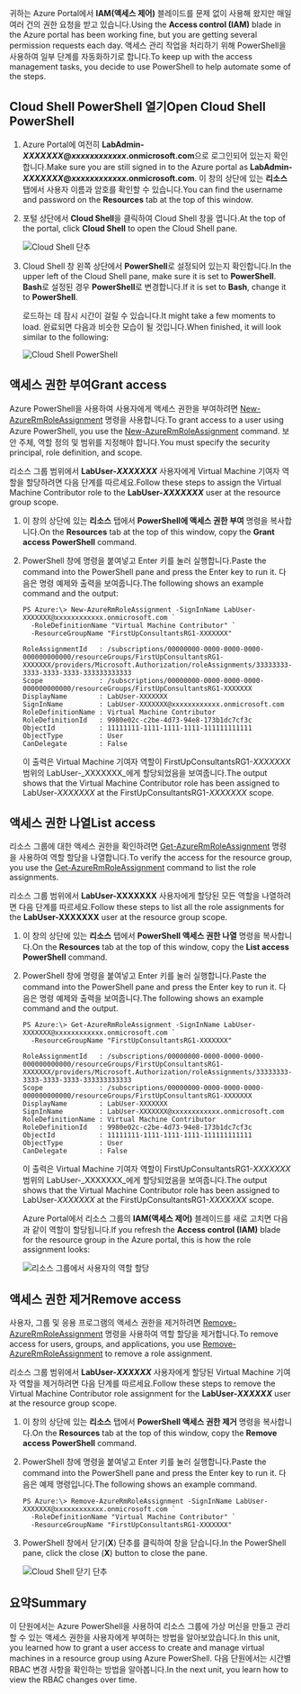 <span data-ttu-id="aa05c-101">귀하는 Azure Portal에서 **IAM(액세스 제어)** 블레이드를 문제 없이 사용해 왔지만 매일 여러 건의 권한 요청을 받고 있습니다.</span><span class="sxs-lookup"><span data-stu-id="aa05c-101">Using the **Access control (IAM)** blade in the Azure portal has been working fine, but you are getting several permission requests each day.</span></span> <span data-ttu-id="aa05c-102">액세스 관리 작업을 처리하기 위해 PowerShell을 사용하여 일부 단계를 자동화하기로 합니다.</span><span class="sxs-lookup"><span data-stu-id="aa05c-102">To keep up with the access management tasks, you decide to use PowerShell to help automate some of the steps.</span></span>

## <a name="open-cloud-shell-powershell"></a><span data-ttu-id="aa05c-103">Cloud Shell PowerShell 열기</span><span class="sxs-lookup"><span data-stu-id="aa05c-103">Open Cloud Shell PowerShell</span></span>

1. <span data-ttu-id="aa05c-104">Azure Portal에 여전히 **LabAdmin-_XXXXXXX_@_xxxxxxxxxxxx_.onmicrosoft.com**으로 로그인되어 있는지 확인합니다.</span><span class="sxs-lookup"><span data-stu-id="aa05c-104">Make sure you are still signed in to the Azure portal as **LabAdmin-_XXXXXXX_@_xxxxxxxxxxxx_.onmicrosoft.com**.</span></span> <span data-ttu-id="aa05c-105">이 창의 상단에 있는 **리소스** 탭에서 사용자 이름과 암호를 확인할 수 있습니다.</span><span class="sxs-lookup"><span data-stu-id="aa05c-105">You can find the username and password on the **Resources** tab at the top of this window.</span></span>

1. <span data-ttu-id="aa05c-106">포털 상단에서 **Cloud Shell**을 클릭하여 Cloud Shell 창을 엽니다.</span><span class="sxs-lookup"><span data-stu-id="aa05c-106">At the top of the portal, click **Cloud Shell** to open the Cloud Shell pane.</span></span>

    ![Cloud Shell 단추](../media-draft/6-cloud-shell-button.png)

1. <span data-ttu-id="aa05c-108">Cloud Shell 창 왼쪽 상단에서 **PowerShell**로 설정되어 있는지 확인합니다.</span><span class="sxs-lookup"><span data-stu-id="aa05c-108">In the upper left of the Cloud Shell pane, make sure it is set to **PowerShell**.</span></span> <span data-ttu-id="aa05c-109">**Bash**로 설정된 경우 **PowerShell**로 변경합니다.</span><span class="sxs-lookup"><span data-stu-id="aa05c-109">If it is set to **Bash**, change it to **PowerShell**.</span></span>

    <span data-ttu-id="aa05c-110">로드하는 데 잠시 시간이 걸릴 수 있습니다.</span><span class="sxs-lookup"><span data-stu-id="aa05c-110">It might take a few moments to load.</span></span> <span data-ttu-id="aa05c-111">완료되면 다음과 비슷한 모습이 될 것입니다.</span><span class="sxs-lookup"><span data-stu-id="aa05c-111">When finished, it will look similar to the following:</span></span>

    ![Cloud Shell PowerShell](../media-draft/6-cloud-shell-powershell.png)

## <a name="grant-access"></a><span data-ttu-id="aa05c-113">액세스 권한 부여</span><span class="sxs-lookup"><span data-stu-id="aa05c-113">Grant access</span></span>

<span data-ttu-id="aa05c-114">Azure PowerShell을 사용하여 사용자에게 액세스 권한을 부여하려면 [New-AzureRmRoleAssignment](/powershell/module/azurerm.resources/new-azurermroleassignment) 명령을 사용합니다.</span><span class="sxs-lookup"><span data-stu-id="aa05c-114">To grant access to a user using Azure PowerShell, you use the [New-AzureRmRoleAssignment](/powershell/module/azurerm.resources/new-azurermroleassignment) command.</span></span> <span data-ttu-id="aa05c-115">보안 주체, 역할 정의 및 범위를 지정해야 합니다.</span><span class="sxs-lookup"><span data-stu-id="aa05c-115">You must specify the security principal, role definition, and scope.</span></span>

<span data-ttu-id="aa05c-116">리소스 그룹 범위에서 **LabUser-_XXXXXXX_** 사용자에게 Virtual Machine 기여자 역할을 할당하려면 다음 단계를 따르세요.</span><span class="sxs-lookup"><span data-stu-id="aa05c-116">Follow these steps to assign the Virtual Machine Contributor role to the **LabUser-_XXXXXXX_** user at the resource group scope.</span></span>

1. <span data-ttu-id="aa05c-117">이 창의 상단에 있는 **리소스** 탭에서 **PowerShell에 액세스 권한 부여** 명령을 복사합니다.</span><span class="sxs-lookup"><span data-stu-id="aa05c-117">On the **Resources** tab at the top of this window, copy the **Grant access PowerShell** command.</span></span>

1. <span data-ttu-id="aa05c-118">PowerShell 창에 명령을 붙여넣고 Enter 키를 눌러 실행합니다.</span><span class="sxs-lookup"><span data-stu-id="aa05c-118">Paste the command into the PowerShell pane and press the Enter key to run it.</span></span> <span data-ttu-id="aa05c-119">다음은 명령 예제와 출력을 보여줍니다.</span><span class="sxs-lookup"><span data-stu-id="aa05c-119">The following shows an example command and the output:</span></span>

    ```Example
    PS Azure:\> New-AzureRmRoleAssignment -SignInName LabUser-XXXXXXX@xxxxxxxxxxxx.onmicrosoft.com `
      -RoleDefinitionName "Virtual Machine Contributor" `
      -ResourceGroupName "FirstUpConsultantsRG1-XXXXXXX"

    RoleAssignmentId   : /subscriptions/00000000-0000-0000-0000-000000000000/resourceGroups/FirstUpConsultantsRG1-XXXXXXX/providers/Microsoft.Authorization/roleAssignments/33333333-3333-3333-3333-333333333333
    Scope              : /subscriptions/00000000-0000-0000-0000-000000000000/resourceGroups/FirstUpConsultantsRG1-XXXXXXX
    DisplayName        : LabUser-XXXXXXX
    SignInName         : LabUser-XXXXXXX@xxxxxxxxxxxx.onmicrosoft.com
    RoleDefinitionName : Virtual Machine Contributor
    RoleDefinitionId   : 9980e02c-c2be-4d73-94e8-173b1dc7cf3c
    ObjectId           : 11111111-1111-1111-1111-111111111111
    ObjectType         : User
    CanDelegate        : False
    ```

    <span data-ttu-id="aa05c-120">이 출력은 Virtual Machine 기여자 역할이 FirstUpConsultantsRG1-_XXXXXXX_ 범위의 LabUser-_XXXXXXX_에게 할당되었음을 보여줍니다.</span><span class="sxs-lookup"><span data-stu-id="aa05c-120">The output shows that the Virtual Machine Contributor role has been assigned to LabUser-_XXXXXXX_ at the FirstUpConsultantsRG1-_XXXXXXX_ scope.</span></span>

## <a name="list-access"></a><span data-ttu-id="aa05c-121">액세스 권한 나열</span><span class="sxs-lookup"><span data-stu-id="aa05c-121">List access</span></span>

<span data-ttu-id="aa05c-122">리소스 그룹에 대한 액세스 권한을 확인하려면 [Get-AzureRmRoleAssignment](/powershell/module/azurerm.resources/get-azurermroleassignment) 명령을 사용하여 역할 할당을 나열합니다.</span><span class="sxs-lookup"><span data-stu-id="aa05c-122">To verify the access for the resource group, you use the [Get-AzureRmRoleAssignment](/powershell/module/azurerm.resources/get-azurermroleassignment) command to list the role assignments.</span></span>

<span data-ttu-id="aa05c-123">리소스 그룹 범위에서 **LabUser-XXXXXXX** 사용자에게 할당된 모든 역할을 나열하려면 다음 단계를 따르세요.</span><span class="sxs-lookup"><span data-stu-id="aa05c-123">Follow these steps to list all the role assignments for the **LabUser-XXXXXXX** user at the resource group scope.</span></span>

1. <span data-ttu-id="aa05c-124">이 창의 상단에 있는 **리소스** 탭에서 **PowerShell 액세스 권한 나열** 명령을 복사합니다.</span><span class="sxs-lookup"><span data-stu-id="aa05c-124">On the **Resources** tab at the top of this window, copy the **List access PowerShell** command.</span></span>

1. <span data-ttu-id="aa05c-125">PowerShell 창에 명령을 붙여넣고 Enter 키를 눌러 실행합니다.</span><span class="sxs-lookup"><span data-stu-id="aa05c-125">Paste the command into the PowerShell pane and press the Enter key to run it.</span></span> <span data-ttu-id="aa05c-126">다음은 명령 예제와 출력을 보여줍니다.</span><span class="sxs-lookup"><span data-stu-id="aa05c-126">The following shows an example command and the output.</span></span>

    ```Example
    PS Azure:\> Get-AzureRmRoleAssignment -SignInName LabUser-XXXXXXX@xxxxxxxxxxxx.onmicrosoft.com `
      -ResourceGroupName "FirstUpConsultantsRG1-XXXXXXX"

    RoleAssignmentId   : /subscriptions/00000000-0000-0000-0000-000000000000/resourceGroups/FirstUpConsultantsRG1-XXXXXXX/providers/Microsoft.Authorization/roleAssignments/33333333-3333-3333-3333-333333333333
    Scope              : /subscriptions/00000000-0000-0000-0000-000000000000/resourceGroups/FirstUpConsultantsRG1-XXXXXXX
    DisplayName        : LabUser-XXXXXXX
    SignInName         : LabUser-XXXXXXX@xxxxxxxxxxxx.onmicrosoft.com 
    RoleDefinitionName : Virtual Machine Contributor
    RoleDefinitionId   : 9980e02c-c2be-4d73-94e8-173b1dc7cf3c
    ObjectId           : 11111111-1111-1111-1111-111111111111
    ObjectType         : User
    CanDelegate        : False
    ```

    <span data-ttu-id="aa05c-127">이 출력은 Virtual Machine 기여자 역할이 FirstUpConsultantsRG1-_XXXXXXX_ 범위의 LabUser-_XXXXXXX_에게 할당되었음을 보여줍니다.</span><span class="sxs-lookup"><span data-stu-id="aa05c-127">The output shows that the Virtual Machine Contributor role has been assigned to LabUser-_XXXXXXX_ at the FirstUpConsultantsRG1-_XXXXXXX_ scope.</span></span>

    <span data-ttu-id="aa05c-128">Azure Portal에서 리소스 그룹의 **IAM(액세스 제어)** 블레이드를 새로 고치면 다음과 같이 역할이 할당됩니다.</span><span class="sxs-lookup"><span data-stu-id="aa05c-128">If you refresh the **Access control (IAM)** blade for the resource group in the Azure portal, this is how the role assignment looks:</span></span>

    ![리소스 그룹에서 사용자의 역할 할당](../media-draft/6-cloud-shell-access-control.png)

## <a name="remove-access"></a><span data-ttu-id="aa05c-130">액세스 권한 제거</span><span class="sxs-lookup"><span data-stu-id="aa05c-130">Remove access</span></span>

<span data-ttu-id="aa05c-131">사용자, 그룹 및 응용 프로그램의 액세스 권한을 제거하려면 [Remove-AzureRmRoleAssignment](/powershell/module/azurerm.resources/remove-azurermroleassignment) 명령을 사용하여 역할 할당을 제거합니다.</span><span class="sxs-lookup"><span data-stu-id="aa05c-131">To remove access for users, groups, and applications, you use [Remove-AzureRmRoleAssignment](/powershell/module/azurerm.resources/remove-azurermroleassignment) to remove a role assignment.</span></span>

<span data-ttu-id="aa05c-132">리소스 그룹 범위에서 **LabUser-_XXXXXX_** 사용자에게 할당된 Virtual Machine 기여자 역할을 제거하려면 다음 단계를 따르세요.</span><span class="sxs-lookup"><span data-stu-id="aa05c-132">Follow these steps to remove the Virtual Machine Contributor role assignment for the **LabUser-_XXXXXX_** user at the resource group scope.</span></span>

1. <span data-ttu-id="aa05c-133">이 창의 상단에 있는 **리소스** 탭에서 **PowerShell 액세스 권한 제거** 명령을 복사합니다.</span><span class="sxs-lookup"><span data-stu-id="aa05c-133">On the **Resources** tab at the top of this window, copy the **Remove access PowerShell** command.</span></span>

1. <span data-ttu-id="aa05c-134">PowerShell 창에 명령을 붙여넣고 Enter 키를 눌러 실행합니다.</span><span class="sxs-lookup"><span data-stu-id="aa05c-134">Paste the command into the PowerShell pane and press the Enter key to run it.</span></span> <span data-ttu-id="aa05c-135">다음은 예제 명령입니다.</span><span class="sxs-lookup"><span data-stu-id="aa05c-135">The following shows an example command.</span></span>

    ```Example
    PS Azure:\> Remove-AzureRmRoleAssignment -SignInName LabUser-XXXXXXX@xxxxxxxxxxxx.onmicrosoft.com `
      -RoleDefinitionName "Virtual Machine Contributor" `
      -ResourceGroupName "FirstUpConsultantsRG1-XXXXXXX"
    ```

1. <span data-ttu-id="aa05c-136">PowerShell 창에서 닫기(**X**) 단추를 클릭하여 창을 닫습니다.</span><span class="sxs-lookup"><span data-stu-id="aa05c-136">In the PowerShell pane, click the close (**X**) button to close the pane.</span></span>

    ![Cloud Shell 닫기 단추](../media-draft/6-cloud-shell-close.png)


## <a name="summary"></a><span data-ttu-id="aa05c-138">요약</span><span class="sxs-lookup"><span data-stu-id="aa05c-138">Summary</span></span>

<span data-ttu-id="aa05c-139">이 단원에서는 Azure PowerShell을 사용하여 리소스 그룹에 가상 머신을 만들고 관리할 수 있는 액세스 권한을 사용자에게 부여하는 방법을 알아보았습니다.</span><span class="sxs-lookup"><span data-stu-id="aa05c-139">In this unit, you learned how to grant a user access to create and manage virtual machines in a resource group using Azure PowerShell.</span></span> <span data-ttu-id="aa05c-140">다음 단원에서는 시간별 RBAC 변경 사항을 확인하는 방법을 알아봅니다.</span><span class="sxs-lookup"><span data-stu-id="aa05c-140">In the next unit, you learn how to view the RBAC changes over time.</span></span>
